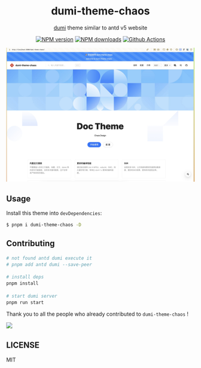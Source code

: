 <h1 align="center">dumi-theme-chaos</h1>

<div align="center">

[dumi](https://d.umijs.org) theme similar to antd v5 website

[![NPM version](https://img.shields.io/npm/v/dumi-theme-chaos.svg?style=flat)](https://npmjs.org/package/dumi-theme-chaos) [![NPM downloads](http://img.shields.io/npm/dm/dumi-theme-chaos.svg?style=flat)](https://npmjs.org/package/dumi-theme-chaos) [![Github Actions](https://github.com/chaos-design/dumi-theme-chaos/workflows/Deploy/badge.svg)](https://github.com/chaos-design/dumi-theme-chaos/actions)

</div>

<p align="center">
  <a href="https://chaos-design.com/dumi-theme-chaos">
    <img  src="./assets/cover-picture.jpeg">
  </a>
</p>

## Usage

Install this theme into `devDependencies`:

```bash
$ pnpm i dumi-theme-chaos -D
```


## Contributing

```bash
# not found antd dumi execute it
# pnpm add antd dumi --save-peer

# install deps
pnpm install

# start dumi server
pnpm run start
```

Thank you to all the people who already contributed to `dumi-theme-chaos` !

<a href="https://github.com/chaos-design/dumi-theme-chaos/graphs/contributors">
  <img src="https://contrib.rocks/image?repo=chaos-design/dumi-theme-chaos" />
</a>

## LICENSE

MIT
